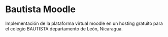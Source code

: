 # Bautista Moodle
Implementación de la plataforma virtual moodle en un hosting gratuito para el colegio BAUTISTA departamento de León, Nicaragua.
